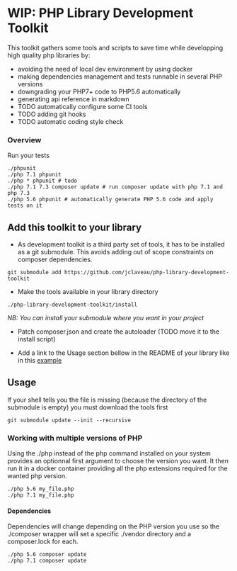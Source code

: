 # WIP: PHP Library Development Toolkit
This toolkit gathers some tools and scripts to save time while developping high quality php libraries by:

+ avoiding the need of local dev environment by using docker
+ making dependencies management and tests runnable in several PHP versions
+ downgrading your PHP7+ code to PHP5.6 automatically 
+ generating api reference in markdown
+ TODO automatically configure some CI tools
+ TODO adding git hooks
+ TODO automatic coding style check

### Overview
Run your tests
```
./phpunit
./php 7.1 phpunit
./php * phpunit # todo
./php 7.1 7.3 composer update # run composer update with php 7.1 and php 7.3
./php 5.6 phpunit # automatically generate PHP 5.6 code and apply tests on it
```


## Add this toolkit to your library
+ As development toolkit is a third party set of tools, it has to be installed as  a git submodule. This avoids adding out of scope constraints on composer dependencies.
```
git submodule add https://github.com/jclaveau/php-library-development-toolkit
```

+ Make the tools available in your library directory
```
./php-library-development-toolkit/install
```
*NB: You can install your submodule where you want in your project*

+ Patch composer.json and create the autoloader (TODO move it to the install script)

+ Add a link to the Usage section bellow in the README of your library like in this [example](lib_README_example.md)

## Usage

If your shell tells you the file is missing (because the directory of the submodule is empty) you must download the tools first
```
git submodule update --init --recursive
```

### Working with multiple versions of PHP
Using the ./php instead of the php command installed on your system provides an optionnal first argument to choose the version you want. It then run it in a docker container providing all the php extensions required for the wanted php version.
```
./php 5.6 my_file.php
./php 7.1 my_file.php
```
#### Dependencies
Dependencies will change depending on the PHP version you use so the ./composer wrapper will set a specific ./vendor directory and a composer.lock for each.
```
./php 5.6 composer update
./php 7.1 composer update
```
